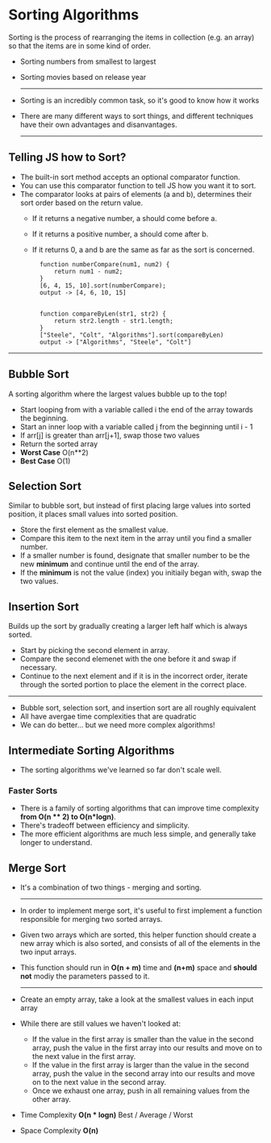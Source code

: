 # Sorting Algorithms

Sorting is the process of rearranging the items in collection (e.g. an array) so that the items are in some kind of order.

- Sorting numbers from smallest to largest
- Sorting movies based on release year
    
    ---

- Sorting is an incredibly common task, so it's good to know how it works
- There are many different ways to sort things, and different techniques have their own advantages and disanvantages.

    ---

## Telling JS how to Sort?
- The built-in sort method accepts an optional comparator function.
- You can use this comparator function to tell JS how you want it to sort.
- The comparator looks at pairs of elements (a and b), determines their sort order based on the return value.
    - If it returns a negative number, a should come before a.
    - If it returns a positive number, a should come after b.
    - If it returns 0, a and b are the same as far as the sort is concerned.

            function numberCompare(num1, num2) {
                return num1 - num2;
            }
            [6, 4, 15, 10].sort(numberCompare);
            output -> [4, 6, 10, 15]


            function compareByLen(str1, str2) {
                return str2.length - str1.length;
            }
            ["Steele", "Colt", "Algorithms"].sort(compareByLen)
            output -> ["Algorithms", "Steele", "Colt"]

---

## Bubble Sort  

A sorting algorithm where the largest values bubble up to the top!

- Start looping from with a variable called i the end of the array towards the beginning.
- Start an inner loop with a variable called j from the beginning until i - 1
- If arr[j] is greater than arr[j+1], swap those two values
- Return the sorted array
- **Worst Case** O(n**2)
- **Best Case** O(1)

## Selection Sort

Similar to bubble sort, but instead of first placing large values into sorted position, it places small values into sorted position.

- Store the first element as the smallest value.
- Compare this item to the next item in the array until you find a smaller number.
- If a smaller number is found, designate that smaller number to be the new **minimum** and continue until the end of the array.
- If the **minimum** is not the value (index) you initiaily began with, swap the two values.

## Insertion Sort

Builds up the sort by gradually creating a larger left half which is always sorted.

- Start by picking the second element in array.
- Compare the second elemenet with the one before it and swap if necessary.
- Continue to the next element and if it is in the incorrect order, iterate through the sorted portion to place the element in the correct place.

---

- Bubble sort, selection sort, and insertion sort are all roughly equivalent
- All have avergae time complexities that are quadratic
- We can do better... but we need more complex algorithms!

## **Intermediate Sorting Algorithms**

- The sorting algorithms we've learned so far don't scale well.

### **Faster Sorts**

- There is a family of sorting algorithms that can improve time complexity **from O(n ** 2) to O(n*logn)**.
- There's tradeoff between efficiency and simplicity.
- The more efficient algorithms are much less simple, and generally take longer to understand.


## Merge Sort

- It's a combination of two things - merging and sorting.

    ---
- In order to implement merge sort, it's useful to first implement a function responsible for merging two sorted arrays.
- Given two arrays which are sorted, this helper function should create a new array which is also sorted, and consists of all of the elements in the two input arrays.
- This function should run in **O(n + m)** time and **(n+m)** space and **should not** modiy the parameters passed to it.

    ---

- Create an empty array, take a look at the smallest values in each input array
- While there are still values we haven't looked at:
    - If the  value in the first array is smaller than the value in the second array, push the value in the first array into our results and move on to the next value in the first array.
    - If the value in the first array is larger than the value in the second array, push the value in the second array into our results and move on to the next value in the second array.
    - Once we exhaust one array, push in all remaining values from the other array.
- Time Complexity **O(n * logn)** Best / Average / Worst  
- Space Complexity **O(n)**